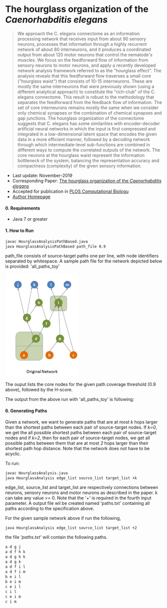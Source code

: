 # The hourglass organization of the _Caenorhabditis elegans_
> We approach the C. elegans connectome as an information processing network that receives input from about 90 sensory neurons, processes that information through a highly recurrent network of about 80 interneurons, and it produces a coordinated output from about 120 motor neurons that control the nematode's muscles. We focus on the feedforward flow of information from sensory neurons to motor neurons, and apply a recently developed network analysis framework referred to as the "hourglass effect". The analysis reveals that this feedforward flow traverses a small core ("hourglass waist") that consists of 10-15 interneurons. These are mostly the same interneurons that were previously shown (using a different analytical approach) to constitute the "rich-club" of the C. elegans connectome. This result is robust to the methodology that separates the feedforward from the feedback flow of information. The set of core interneurons remains mostly the same when we consider only chemical synapses or the combination of chemical synapses and gap junctions. The hourglass organization of the connectome suggests that C. elegans has some similarities with encoder-decoder artificial neural networks in which the input is first compressed and integrated in a low-dimensional latent space that encodes the given data in a more efficient manner, followed by a decoding network through which intermediate-level sub-functions are combined in different ways to compute the correlated outputs of the network. The core neurons at the hourglass waist represent the information bottleneck of the system, balancing the representation accuracy and compactness (complexity) of the given sensory information.


* Last update: November-2019 
* Corresponding Paper: [The hourglass organization of the _Caenorhabditis elegans_](https://www.biorxiv.org/content/biorxiv/early/2019/04/07/600999.full.pdf)
* Accepted for publication in [PLOS Computational Biologu](https://journals.plos.org/ploscompbiol)
* [Author Homepage](http://sites.google.com/site/kmsabrin)

#### 0. Requirements

* Java 7 or greater

#### 1. How to Run
```
javac HourglassAnalysisPathBased.java
java HourglassAnalysisPathBased path_file 0.9
```

path_file consists of source-target paths one per line, with node identifiers separated by whitespace. A sample path file for the network depicted below is provided: 'all_paths_toy'

![alt text](sample_in.png)

The ouput lists the core nodes for the given path coverage threshold (0.9 above), followed by the H-score.

The output from the above run with 'all_paths_toy' is following:


#### 6. Generating Paths
Given a network, we want to generate paths that are at most _k_ hops larger than the shortest paths between each pair of source-target nodes. If _k=0_, we get the all possible shortest paths between each pair of source-target nodes and if _k=2_, then for each pair of source-target nodes, we get all possible paths between them that are at most _2_ hops larger than their shortest path hop distance. Note that the network does not have to be acyclic. 

To run:
```
javac HourglassAnalysis.java
java HourglassAnalysis edge_list source_list target_list +k
```

edge_list, source_list and target_list are respectively connections between neurons, sensory neurons and motor neurons as described in the paper. k can take any value >= 0. Note that the '+' is required in the fourth input parameter. A output file wil be created named 'paths.txt' containing all paths according to the specification above.

For the given sample network above if run the following,
```
java HourglassAnalysis edge_list source_list target_list +2
```
the file _'paths.txt'_ will contain the following paths.
```
a d g j 
a d f h k 
a d g h k 
a d g k 
a d f i l 
a d f i m 
b e i l 
b e i m 
c e i l 
c i l 
c e i m 
c i m 
```
